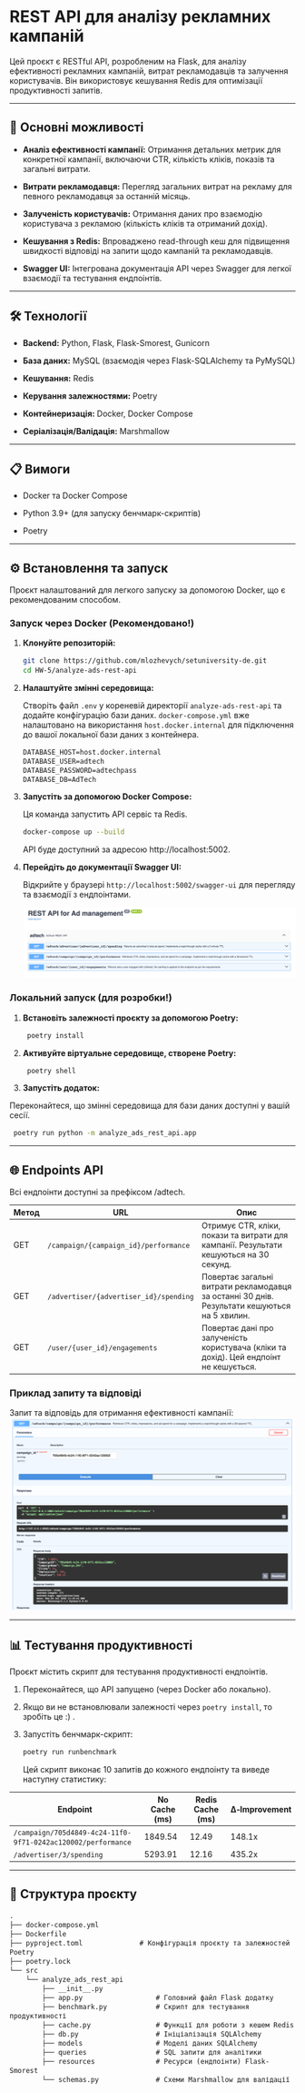 # REST API для аналізу рекламних кампаній

Цей проєкт є RESTful API, розробленим на Flask, для аналізу ефективності рекламних кампаній, витрат рекламодавців та
залучення користувачів. Він використовує кешування Redis для оптимізації продуктивності запитів.

---

## 🚀 Основні можливості

- **Аналіз ефективності кампанії:** Отримання детальних метрик для конкретної кампанії, включаючи CTR, кількість кліків,
  показів та загальні витрати.

- **Витрати рекламодавця:** Перегляд загальних витрат на рекламу для певного рекламодавця за останній місяць.

- **Залученість користувачів:** Отримання даних про взаємодію користувача з рекламою (кількість кліків та отриманий
  дохід).

- **Кешування з Redis:** Впроваджено read-through кеш для підвищення швидкості відповіді на запити щодо кампаній та
  рекламодавців.

- **Swagger UI:** Інтегрована документація API через Swagger для легкої взаємодії та тестування ендпоінтів.

---

## 🛠️ Технології

- **Backend:** Python, Flask, Flask-Smorest, Gunicorn

- **База даних:** MySQL (взаємодія через Flask-SQLAlchemy та PyMySQL)

- **Кешування:** Redis

- **Керування залежностями:** Poetry

- **Контейнеризація:** Docker, Docker Compose

- **Серіалізація/Валідація:** Marshmallow

---

## 📋 Вимоги

- Docker та Docker Compose

- Python 3.9+ (для запуску бенчмарк-скриптів)

- Poetry

---

## ⚙️ Встановлення та запуск

Проєкт налаштований для легкого запуску за допомогою Docker, що є рекомендованим способом.

### Запуск через Docker (Рекомендовано!)

1. **Клонуйте репозиторій:**
   ```bash
   git clone https://github.com/mlozhevych/setuniversity-de.git
   cd HW-5/analyze-ads-rest-api
   ```
2. **Налаштуйте змінні середовища:**

   Створіть файл `.env` у кореневій директорії `analyze-ads-rest-api` та додайте конфігурацію бази даних.
   `docker-compose.yml`
   вже налаштовано на використання `host.docker.internal` для підключення до вашої локальної бази даних з контейнера.

   ```env
   DATABASE_HOST=host.docker.internal
   DATABASE_USER=adtech
   DATABASE_PASSWORD=adtechpass
   DATABASE_DB=AdTech
   ```
3. **Запустіть за допомогою Docker Compose:**

   Ця команда запустить API сервіс та Redis.

   ```bash
   docker-compose up --build
   ```

   API буде доступний за адресою http://localhost:5002.


4. **Перейдіть до документації Swagger UI:**

   Відкрийте у браузері `http://localhost:5002/swagger-ui` для перегляду та взаємодії з ендпоінтами.

   ![swagger.png](docs/swagger.png)

### Локальний запуск (для розробки!)

1. **Встановіть залежності проєкту за допомогою Poetry:**

   ```bash
    poetry install
    ```
2. **Активуйте віртуальне середовище, створене Poetry:**

   ```bash
    poetry shell
    ```

3. **Запустіть додаток:**

Переконайтеся, що змінні середовища для бази даних доступні у вашій сесії.

   ```bash
    poetry run python -m analyze_ads_rest_api.app
   ``` 

---

## 🌐 Endpoints API

Всі ендпоінти доступні за префіксом /adtech.

| Метод | URL                                    | Опис                                                                                         |
|-------|----------------------------------------|----------------------------------------------------------------------------------------------|
| GET   | `/campaign/{campaign_id}/performance`  | Отримує CTR, кліки, покази та витрати для кампанії. Результати кешуються на 30 секунд.       |
| GET   | `/advertiser/{advertiser_id}/spending` | Повертає загальні витрати рекламодавця за останні 30 днів. Результати кешуються на 5 хвилин. |
| GET   | `/user/{user_id}/engagements`          | Повертає дані про залученість користувача (кліки та дохід). Цей ендпоінт не кешується.       |

### Приклад запиту та відповіді

Запит та відповідь для отримання ефективності кампанії:
![campaign.png](docs/campaign.png)

---

## 📊 Тестування продуктивності

Проєкт містить скрипт для тестування продуктивності ендпоінтів.

1. Переконайтеся, що API запущено (через Docker або локально).
2. Якщо ви не встановлювали залежності через `poetry install`, то зробіть це :) .
3. Запустіть бенчмарк-скрипт:

   ```bash
   poetry run runbenchmark
   ```

   Цей скрипт виконає 10 запитів до кожного ендпоінту та виведе наступну статистику:

| Endpoint                                                     | No Cache (ms) | Redis Cache (ms) | Δ‑Improvement |
|--------------------------------------------------------------|---------------|------------------|---------------|
| `/campaign/705d4849-4c24-11f0-9f71-0242ac120002/performance` | 1849.54       | 12.49            | 148.1x        |
| `/advertiser/3/spending`                                     | 5293.91       | 12.16            | 435.2x        |

---

## 📁 Структура проєкту

```
.
├── docker-compose.yml
├── Dockerfile
├── pyproject.toml              # Конфігурація проєкту та залежностей Poetry
├── poetry.lock
└── src
    └── analyze_ads_rest_api
        ├── __init__.py
        ├── app.py                  # Головний файл Flask додатку
        ├── benchmark.py            # Скрипт для тестування продуктивності
        ├── cache.py                # Функції для роботи з кешем Redis
        ├── db.py                   # Ініціалізація SQLAlchemy
        ├── models                  # Моделі даних SQLAlchemy
        ├── queries                 # SQL запити для аналітики
        ├── resources               # Ресурси (ендпоінти) Flask-Smorest
        └── schemas.py              # Схеми Marshmallow для валідації
```